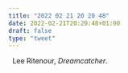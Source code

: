 ```yaml
---
title: "2022 02 21 20 20 48"
date: 2022-02-21T20:20:48+01:00
draft: false
type: "tweet"
---
```

<a href="" class="iconfont icon-music" title="rss"></a> &nbsp; Lee Ritenour, *Dreamcatcher*.
